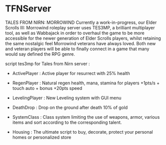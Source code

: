 # TFNServer

TALES FROM NIRN: MORROWIND
Currently a work-in-progress, our Elder Scrolls III: Morrowind roleplay server uses TES3MP, a brilliant multiplayer tool, as well as Wabbajack in order to overhaul the game to be more accessible for the newer generation of Elder Scrolls players, whilst retaining the same nostalgic feel Morrowind veterans have always loved. Both new and veteran players will be able to finally connect in a game that many would say defined the RPG genre.

script tes3mp for Tales from Nirn server :

- ActivePlayer : Active player for resurrect with 25% health

- RegenPlayer : Natural regen health, mana, stamina for players +1pts/s + touch auto + bonus +20pts speed

- LevelingPlayer : New Leveling system with GUI menu

- DeathDrop : Drop on the ground after death 10% of gold

- SystemClass : Class system limiting the use of weapons, armor, various items and sort according to the corresponding talent.

- Housing : The ultimate script to buy, decorate, protect your personal homes or personalized store
